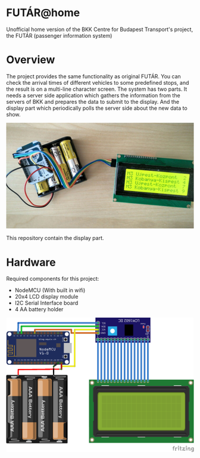 # FUTÁR@home
Unofficial home version of the BKK Centre for Budapest Transport's project, the FUTÁR (passenger information system)

# Overview

The project provides the same functionality as original FUTÁR. You can check the arrival times of different vehicles to some predefined stops, and the result is on a multi-line character screen. The system has two parts. It needs a server side application which gathers the information from the servers of BKK and prepares the data to submit to the display. And the display part which periodically polls the server side about the new data to show.

![Photo](https://raw.githubusercontent.com/ivanszkypeter/futar-home-nodemcu/master/images/FUTAR-Photo.jpg)

This repository contain the display part.

# Hardware

Required components for this project:
* NodeMCU (With built in wifi)
* 20x4 LCD display module
* I2C Serial Interface board
* 4 AA battery holder

![Breadboard view](https://raw.githubusercontent.com/ivanszkypeter/futar-home-nodemcu/master/images/FUTAR-BreadboardView.png)
